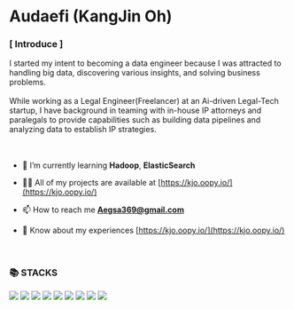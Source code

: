 <h1 align="left"> Audaefi (KangJin Oh)</h1>
<h3 align="left"> [ Introduce ] </h3>
I started my intent to becoming a data engineer because I was attracted to handling big data, discovering various insights, and solving business problems.
  <br>
  <br>
While working as a Legal Engineer(Freelancer) at an Ai-driven Legal-Tech startup, I have background in teaming with in-house IP attorneys and paralegals to provide capabilities such as building data pipelines and analyzing data to establish IP strategies.
  <br>
  <br>
  <br>
  
- 🌱 I’m currently learning **Hadoop**, **ElasticSearch**

- 👨‍💻 All of my projects are available at [https://kjo.oopy.io/](https://kjo.oopy.io/)

- 📫 How to reach me **Aegsa369@gmail.com**

- 📄 Know about my experiences [https://kjo.oopy.io/](https://kjo.oopy.io/)
  <br>
  <br>
  <br>
<div align="left"><h3>📚 STACKS</h3></div>

<div align="left"> 
  <img src="https://img.shields.io/badge/Python-3776AB?style=flat-square&logo=Python&logoColor=white"/>
  <img src="https://img.shields.io/badge/Scala-DC322F?style=flat-square&logo=Scala&logoColor=white"/>
  <img src="https://img.shields.io/badge/Selenium-43B02A?style=flat-square&logo=Selenium&logoColor=white"/>
  <img src="https://img.shields.io/badge/MySQL-4479A1?style=flat-square&logo=MySQL&logoColor=white"/>
  <img src="https://img.shields.io/badge/Apache Spark-E25A1C?style=flat-square&logo=ApacheSpark&logoColor=white"/>
  <img src="https://img.shields.io/badge/Amazon AWS-232F3E?style=flat-square&logo=amazonaws&logoColor=white"/>
  <img src="https://img.shields.io/badge/Apache Airflow-017CEE?style=flat-square&logo=ApacheAirflow&logoColor=white"/>
  <img src="https://img.shields.io/badge/Docker-2496ED?style=flat-square&logo=Docker&logoColor=white"/>
  <img src="https://img.shields.io/badge/Tableau-E97627?style=flat-square&logo=Tableau&logoColor=white"/>
  <br>
</div>
